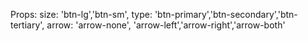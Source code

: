 Props:
    size: 'btn-lg','btn-sm',
    type: 'btn-primary','btn-secondary','btn-tertiary',
    arrow: 'arrow-none', 'arrow-left','arrow-right','arrow-both'
